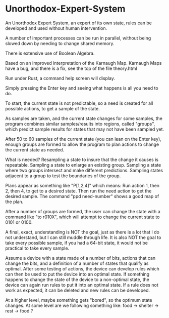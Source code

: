 # Unorthodox-Expert-System
An Unorthodox Expert System, an expert of its own state, rules can be developed and used without human intervention.

A number of important processes can be run in parallel, without being slowed down by needing to change shared memory.

There is extensive use of Boolean Algebra.

Based on an improved interpretation of the Karnaugh Map.  Karnaugh Maps have a bug, and there is a fix, see the top of the file theory.html

Run under Rust, a command help screen will display.  

Simply pressing the Enter key and seeing what happens is all you need to do.

To start, the current state is not predictable, so a need is created for all possible actions, to get a sample of the state.

As samples are taken, and the current state changes for some samples, the program combines similar samples/results into regions, called "groups", which predict sample results for states that may not have been sampled yet.

After 50 to 60 samples of the current state (you can lean on the Enter key), enough groups are formed to allow the program to plan actions to change the current state as needed.

What is needed?  Resampling a state to insure that the change it causes is repeatable.  Sampling a state to enlarge an existing group.  Sampling a state where two groups intersect and make different predictions.  Sampling states adjacent to a group to test the boundaries of the group.

Plans appear as something like "P[1,2,4]" which means: Run action 1, then 2, then 4, to get to a desired state.  Then run the need action to get the desired sample.  The command "ppd need-number" shows a good map of the plan.

After a number of groups are formed, the user can change the state with a command like "to r010X", which will attempt to change the current state to 0101 or 0100.

A final, exact, understanding is NOT the goal, just as there is a lot that I do not understand, but
I can still muddle through life. It is also NOT the goal to take every possible sample, if you had a
64-bit state, it would not be practical to take every sample.

Assume a device with a state made of a number of bits, actions that can change the bits, and a definition of a number of states that qualify as optimal.
After some testing of actions, the device can develop rules which can then be used to put the device into an optimal state.
If something happens to change the state of the device to a non-optimal state, the device can again run rules to put it into an optimal state.
If a rule does not work as expected, it can be deleted and new rules can be developed.

At a higher level, maybe something gets "bored", so the optimum state changes.  At some level are we following something like: food -> shelter -> rest -> food ?
